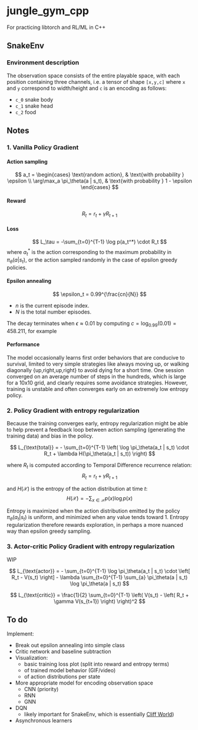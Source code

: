 # jungle_gym_cpp
For practicing libtorch and RL/ML in C++



## SnakeEnv

### Environment description

The observation space consists of the entire playable space, with each position containing three channels, i.e. a tensor
of shape `[x,y,c]` where `x` and `y` correspond to width/height and `c` is an encoding as follows:
- `c_0` snake body
- `c_1` snake head
- `c_2` food

## Notes

### 1. Vanilla Policy Gradient

#### Action sampling
$$
a_t =
\begin{cases}
\text{random action}, & \text{with probability } \epsilon \\
\arg\max_a \pi_\theta(a | s_t), & \text{with probability } 1 - \epsilon
\end{cases}
$$

#### Reward
$$ R_t = r_t + \gamma R_{t+1}$$

#### Loss
$$
L_\tau = -\sum_{t=0}^{T-1} \log p(a_t^*) \cdot R_t
$$
where $a_t^*$ is the action corresponding to the maximum probability in $\pi_\theta(a | s_t)$, or the action sampled
randomly in the case of epsilon greedy policies.

#### Epsilon annealing

$$
\epsilon_t = 0.99^{\frac{cn}{N}}
$$

- $n$ is the current episode index.
- $N$ is the total number episodes. 

The decay terminates when $\epsilon \approx 0.01$ by computing $c = \log_{0.99}(0.01) = 458.211$, for example

#### Performance

The model occasionally learns first order behaviors that are conducive to survival, limited to very simple strategies 
like always moving up, or walking diagonally {up,right,up,right} to avoid dying for a short time. One session converged on an average 
number of steps in the hundreds, which is large for a 10x10 grid, and clearly requires some avoidance strategies. 
However, training is unstable and often converges early on an extremely low entropy policy.

### 2. Policy Gradient with entropy regularization

Because the training converges early, entropy regularization might be able to help prevent a feedback loop between 
action sampling (generating the training data) and bias in the policy.

$$
L_{\text{total}} = - \sum_{t=0}^{T-1} \left( \log \pi_\theta(a_t | s_t) \cdot R_t + \lambda H(\pi_\theta(a_t | s_t)) \right)
$$

where $R_t$ is computed according to Temporal Difference recurrence relation:
$$ R_t = r_t + \gamma R_{t+1}$$

and $H(\mathcal{X})$ is the entropy of the action distribution at time $t$:
$$
H(\mathcal{X}) = - \sum_{x \in \mathcal{X}} p(x) \log p(x)
$$

Entropy is maximized when the action distribution emitted by the policy $\pi_\theta(a_t|s_t)$ is uniform, and minimized 
when any value tends toward 1. Entropy regularization therefore rewards exploration, in perhaps a more nuanced way than 
epsilon greedy sampling.

### 3. Actor-critic Policy Gradient with entropy regularization

WIP

$$
L_{\text{actor}} = - \sum_{t=0}^{T-1} \log \pi_\theta(a_t | s_t) \cdot \left[ R_t - V(s_t) \right] - \lambda \sum_{t=0}^{T-1} \sum_{a} \pi_\theta(a | s_t) \log \pi_\theta(a | s_t)
$$

$$
L_{\text{critic}} = \frac{1}{2} \sum_{t=0}^{T-1} \left( V(s_t) - \left( R_t + \gamma V(s_{t+1}) \right) \right)^2
$$


## To do
Implement:
- Break out epsilon annealing into simple class
- Critic network and baseline subtraction
- Visualization:
  - basic training loss plot (split into reward and entropy terms)
  - of trained model behavior (GIF/video)
  - of action distributions per state
- More appropriate model for encoding observation space
  - CNN (priority)
  - RNN
  - GNN
- DQN 
  - likely important for SnakeEnv, which is essentially [Cliff World](https://distill.pub/2019/paths-perspective-on-value-learning/))
- Asynchronous learners


